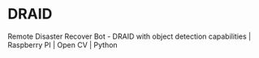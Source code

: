 # DRAID
Remote Disaster Recover Bot - DRAID with object detection capabilities | Raspberry PI | Open CV | Python
